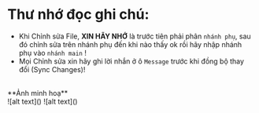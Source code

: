 # Thư nhớ đọc ghi chú:
- Khi Chỉnh sửa File, **XIN HÃY NHỚ** là trước tiên phải phân ``nhánh phụ``, sau đó chỉnh sửa trên nhánh phụ đến khi nào thấy ok rồi hãy nhập nhánh phụ vào ``nhánh main`` ! 
- Mọi Chỉnh sửa xin hãy ghi lời nhắn ở ô ``Message`` trước khi đồng bộ thay đổi (Sync Changes)!
<br>
**Ảnh minh hoạ**
<br>
![alt text](<Screenshot 2024-03-13 at 22.31.34.png>)
![alt text](<Screenshot 2024-03-13 at 22.33.36.png>)